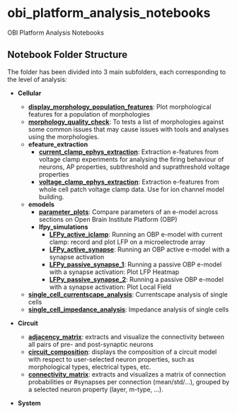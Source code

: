 # obi_platform_analysis_notebooks
OBI Platform Analysis Notebooks

## Notebook Folder Structure

The folder has been divided into 3 main subfolders, each corresponding to the level of analysis: 

- **Cellular**
  - [**display_morphology_population_features**](Cellular/display_morphology_population_features/analysis_notebook.ipynb): Plot morphological features for a population of morphologies
  - [**morphology_quality_check**](Cellular/morphology_quality_check/analysis_notebook.ipynb): To tests a list of morphologies against some common issues that may cause issues with tools and analyses using the morphologies.
  - **efeature_extraction**
    - [**current_clamp_ephys_extraction**](Cellular/efeature_extraction/current_clamp_ephys_extraction/analysis_notebook.ipynb): Extraction e-features from voltage clamp experiments for analysing the firing behaviour of neurons, AP properties, subthreshold and suprathreshold voltage properties
    - [**voltage_clamp_ephys_extraction**](Cellular/efeature_extraction/voltage_clamp_ephys_extraction/analysis_notebook.ipynb): Extraction e-features from whole cell patch voltage clamp data. Use for ion channel model building.
  - **emodels**
      - [**parameter_plots**](Cellular/emodels/parameters_plot/analysis_notebook.ipynb): Compare parameters of an e-model across sections on Open Brain Institute Platform (OBP)
      - **lfpy_simulations**
        - [**LFPy_active_iclamp**](Cellular/emodels/lfpy_simulations/active_emodel_Iclamp/analysis_notebook.ipynb): Running an OBP e-model with current clamp: record and plot LFP on a microelectrode array
        - [**LFPy_active_synapse**](Cellular/emodels/lfpy_simulations/active_emodel_synapses/analysis_notebook.ipynb): Running an OBP active e-model with a synapse activation
        - [**LFPy_passive_synapse_1**](Cellular/emodels/lfpy_simulations/passive_emodel_synapses/analysis_notebook_1.ipynb): Running a passive OBP e-model with a synapse activation: Plot LFP Heatmap
        - [**LFPy_passive_synapse_2**](Cellular/emodels/lfpy_simulations/passive_emodel_synapses/analysis_notebook_2.ipynb): Running a passive OBP e-model with a synapse activation: Plot Local Field
  - [**single_cell_currentscape_analysis**](Cellular/single_cell_currentscape_analysis/analysis_notebook.ipynb): Currentscape analysis of single cells
  - [**single_cell_impedance_analysis**](Cellular/single_cell_impedance_analysis/analysis_notebook.ipynb): Impedance analysis of single cells
        
- **Circuit**
  - [**adjacency_matrix**](Circuit/adjacency_matrix/analysis_notebook.ipynb): extracts and visualize the connectivity between all pairs of pre- and post-synaptic neurons
  - [**circuit_composition**](Circuit/circuit_composition/analysis_notebook.ipynb): displays the composition of a circuit model with respect to user-selected neuron properties, such as morphological types, electrical types, etc.
  - [**connectivity_matrix**](Circuit/connectivity_matrix/analysis_notebook.ipynb):  extracts and visualizes a matrix of connection probabilities or #synapses per connection (mean/std/...), grouped by a selected neuron property (layer, m-type, ...).
 
- **System**
